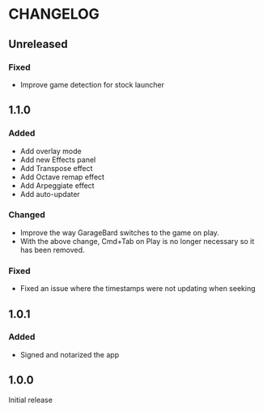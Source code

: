 # CHANGELOG

## Unreleased

### Fixed

- Improve game detection for stock launcher

## 1.1.0

### Added

- Add overlay mode
- Add new Effects panel
- Add Transpose effect
- Add Octave remap effect
- Add Arpeggiate effect
- Add auto-updater

### Changed

- Improve the way GarageBard switches to the game on play.
- With the above change, Cmd+Tab on Play is no longer necessary so it has been
  removed.

### Fixed

- Fixed an issue where the timestamps were not updating when seeking

## 1.0.1

### Added

- Signed and notarized the app

## 1.0.0

Initial release
